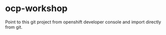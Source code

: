 # ocp-workshop

Point to this git project from openshift developer console and import directly from git.
